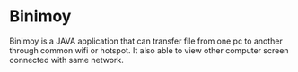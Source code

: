 # Binimoy
Binimoy is a JAVA application that can transfer file from one pc to another through common wifi or hotspot. It also able to view other computer screen connected with same network.

